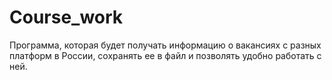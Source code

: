 # Course_work
Программа, которая будет получать информацию о вакансиях с разных платформ в России, сохранять ее в файл и позволять удобно работать с ней.
